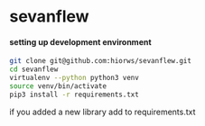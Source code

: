 # sevanflew


#### setting up development environment
```bash
git clone git@github.com:hiorws/sevanflew.git
cd sevanflew
virtualenv --python python3 venv
source venv/bin/activate
pip3 install -r requirements.txt
```

if you added a new library add to requirements.txt

